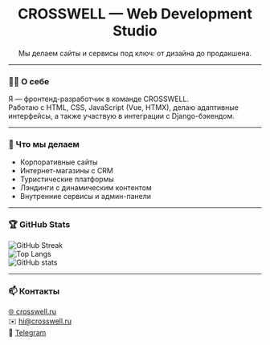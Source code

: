 <h1 align="center">CROSSWELL — Web Development Studio</h1>
<p align="center">Мы делаем сайты и сервисы под ключ: от дизайна до продакшена.</p>

---

### 👨‍💻 О себе
Я — фронтенд-разработчик в команде CROSSWELL.  
Работаю с HTML, CSS, JavaScript (Vue, HTMX), делаю адаптивные интерфейсы, а также участвую в интеграции с Django-бэкендом.  

---

### 🚀 Что мы делаем
- Корпоративные сайты  
- Интернет-магазины с CRM  
- Туристические платформы  
- Лэндинги с динамическим контентом  
- Внутренние сервисы и админ-панели  

---

### 🏆 GitHub Stats
![GitHub Streak](https://streak-stats.demolab.com/?user=YOURUSERNAME&theme=dark)  
![Top Langs](https://github-readme-stats.vercel.app/api/top-langs/?username=YOURUSERNAME&layout=compact&theme=dark)  
![GitHub stats](https://github-readme-stats.vercel.app/api?username=YOURUSERNAME&show_icons=true&theme=dark)

---

### 📫 Контакты
[🌐 crosswell.ru](https://crosswell.ru)  
✉️ hi@crosswell.ru  
📱 [Telegram](https://t.me/YOURTAG)
